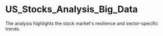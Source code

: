 # US_Stocks_Analysis_Big_Data
The analysis highlights the stock market's resilience and sector-specific trends.
